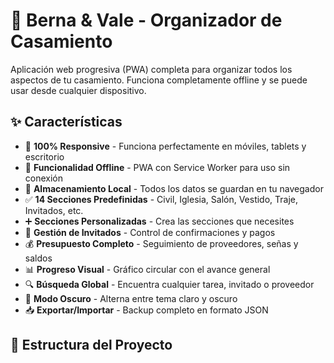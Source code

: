 # 💒 Berna & Vale - Organizador de Casamiento

Aplicación web progresiva (PWA) completa para organizar todos los aspectos de tu casamiento. Funciona completamente offline y se puede usar desde cualquier dispositivo.

## ✨ Características

- 📱 **100% Responsive** - Funciona perfectamente en móviles, tablets y escritorio
- 🔌 **Funcionalidad Offline** - PWA con Service Worker para uso sin conexión
- 💾 **Almacenamiento Local** - Todos los datos se guardan en tu navegador
- ✅ **14 Secciones Predefinidas** - Civil, Iglesia, Salón, Vestido, Traje, Invitados, etc.
- ➕ **Secciones Personalizadas** - Crea las secciones que necesites
- 👥 **Gestión de Invitados** - Control de confirmaciones y pagos
- 💰 **Presupuesto Completo** - Seguimiento de proveedores, señas y saldos
- 📊 **Progreso Visual** - Gráfico circular con el avance general
- 🔍 **Búsqueda Global** - Encuentra cualquier tarea, invitado o proveedor
- 🌙 **Modo Oscuro** - Alterna entre tema claro y oscuro
- 📥 **Exportar/Importar** - Backup completo en formato JSON

## 📁 Estructura del Proyecto
